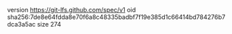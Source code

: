 version https://git-lfs.github.com/spec/v1
oid sha256:7de8e64fdda8e70f6a8c48335badbf7f19e385d1c66414bd784276b7dca3a5ac
size 274
